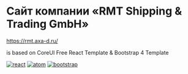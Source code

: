 # Сайт компании «RMT Shipping & Trading GmbH»
https://rmt.axa-d.ru/

is based on CoreUI Free React Template & Bootstrap 4 Template

<p dir="auto"><a target="_blank" rel="noopener noreferrer nofollow" href="https://user-images.githubusercontent.com/57951559/226121205-35a276bd-68e8-42c6-974c-4e9c72e66452.png"><img src="https://user-images.githubusercontent.com/57951559/226121205-35a276bd-68e8-42c6-974c-4e9c72e66452.png" alt="react" style="max-width: 100%;"></a>
<a target="_blank" rel="noopener noreferrer nofollow" href="https://user-images.githubusercontent.com/57951559/226121209-9b3b252f-8b04-4473-9a1a-4ed728e6e768.png"><img src="https://user-images.githubusercontent.com/57951559/226121209-9b3b252f-8b04-4473-9a1a-4ed728e6e768.png" alt="atom" style="max-width: 100%;"></a>
<a target="_blank" rel="noopener noreferrer nofollow" href="https://user-images.githubusercontent.com/57951559/226121213-c40f9e58-9e70-4c33-820e-0f4ec5dc44e6.png"><img src="https://user-images.githubusercontent.com/57951559/226121213-c40f9e58-9e70-4c33-820e-0f4ec5dc44e6.png" alt="bootstrap" style="max-width: 100%;"></a></p>
